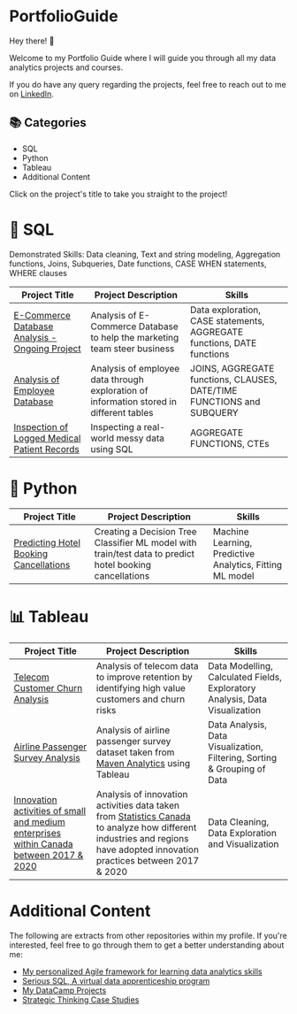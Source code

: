 # PortfolioGuide
Hey there! 👋

Welcome to my Portfolio Guide where I will guide you through all my data analytics projects and courses.

If you do have any query regarding the projects, feel free to reach out to me on [LinkedIn](https://www.linkedin.com/in/rohaanzuberi/).

## 📚 Categories
- SQL
- Python
- Tableau
- Additional Content

Click on the project's title to take you straight to the project!

# 🔡 SQL

Demonstrated Skills: Data cleaning, Text and string modeling, Aggregation functions, Joins, Subqueries, Date functions, CASE WHEN statements, WHERE clauses

| Project Title | Project Description | Skills |
| --- | --- | --- |
| [E-Commerce Database Analysis - Ongoing Project](https://github.com/rohaanzuberi/Maven_Analytics/blob/f1ceea0e04b2a24357d19ca645aa3204ab4ad548/Advanced%20MySQL%20Data%20Analysis/README.md) | Analysis of E-Commerce Database to help the marketing team steer business | Data exploration, CASE statements, AGGREGATE functions, DATE functions |
| [Analysis of Employee Database](AnalyzeEmployeeDatabase.ipynb) | Analysis of employee data through exploration of information stored in different tables | JOINS, AGGREGATE functions, CLAUSES, DATE/TIME FUNCTIONS and SUBQUERY |
| [Inspection of Logged Medical Patient Records](https://github.com/rohaanzuberi/Serious_SQL/blob/a08c0ee645de0a8772b34d754092baab4728eb43/Dataset_Inspection.md) | Inspecting a real-world messy data using SQL | AGGREGATE FUNCTIONS, CTEs |


# 🐍 Python

| Project Title | Project Description | Skills |
| --- | --- | --- |
| [Predicting Hotel Booking Cancellations](https://github.com/rohaanzuberi/PortfolioGuide/blob/395408a63cb1bc2280c2e495ddf85211338df306/Predicting_Hotel_Bookings_Cancellations/notebook-hotel_booking_prediction_ML.ipynb) | Creating a Decision Tree Classifier ML model with train/test data to predict hotel booking cancellations | Machine Learning, Predictive Analytics, Fitting ML model |

# 📊 Tableau

| Project Title | Project Description | Skills |
| --- | --- | --- |
| [Telecom Customer Churn Analysis](https://public.tableau.com/app/profile/rohaan.zuberi7998/viz/TelecomCustomerChurnAnalysis_16571513084400/TelecomCustomerChurn?publish=yes) | Analysis of telecom data to improve retention by identifying high value customers and churn risks | Data Modelling, Calculated Fields, Exploratory Analysis, Data Visualization |
| [Airline Passenger Survey Analysis](https://public.tableau.com/app/profile/rohaan.zuberi7998/viz/MavenAirlinesPassengerSurveyAnalysis/MavenAirlines?publish=yes) | Analysis of airline passenger survey dataset taken from [Maven Analytics](https://www.mavenanalytics.io/data-playground) using Tableau | Data Analysis, Data Visualization, Filtering, Sorting & Grouping of Data |
| [Innovation activities of small and medium enterprises within Canada between 2017 & 2020](https://public.tableau.com/views/InnovationActivitiesofEnterpriseswithinCanada/InnovationActivitiesDashboard?:language=en-US&:display_count=n&:origin=viz_share_link) | Analysis of innovation activities data taken from [Statistics Canada](https://www150.statcan.gc.ca/t1/tbl1/en/tv.action?pid=3310046201) to analyze how different industries and regions have adopted innovation practices between 2017 & 2020 | Data Cleaning, Data Exploration and Visualization |


# Additional Content

The following are extracts from other repositories within my profile. If you're interested, feel free to go through them to get a better understanding about me:
- [My personalized Agile framework for learning data analytics skills](https://github.com/rohaanzuberi/My-personalized-Agile-framework-for-learning-data-analytics-skills/blob/1f23e2616def34261ae67933fdf76f31a84c682f/README_2.md)
- [Serious SQL, A virtual data apprenticeship program](https://github.com/rohaanzuberi/Serious_SQL/blob/a08c0ee645de0a8772b34d754092baab4728eb43/README.md)
- [My DataCamp Projects](https://github.com/rohaanzuberi/DataCamp_Projects/blob/a8486f5686e83461b57de66271eac44480572989/README.md)
- [Strategic Thinking Case Studies](https://github.com/rohaanzuberi/Strategic_Thinking/blob/5da9847092d32464351c4d9c58f7ebf82c470e8b/README.md)
